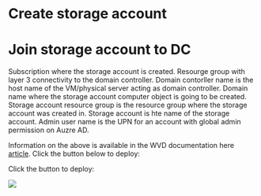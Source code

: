 # Create storage account 

# Join storage account to DC
Subscription where the storage account is created. 
Resourge group with layer 3 connectivity to the domain controller.
Domain contorller name is the host name of the VM/physical server acting as domain controller.
Domain name where the storage account computer object is going to be created.
Storage account resource group is the resource group where the storage account was created in. 
Storage account is hte name of the storage account. 
Admin user name is the UPN for an account with global admin permission on Auzre AD.    

Information on the above is available in the WVD documentation here [article](https://docs.microsoft.com/en-us/azure/virtual-desktop/create-host-pools-user-profile).
Click the button below to deploy:


Click the button to deploy:

<a href="https://portal.azure.com/#create/Microsoft.Template/uri/https:%2F%2Fraw.githubusercontent.com%2Fmadsamuel%2Fwvd%2Fmaster%2Fazure%20files%20ad%20join%2Fdeploy.json" target="_blank">
    <img src="http://azuredeploy.net/deploybutton.png"/>
</a>
